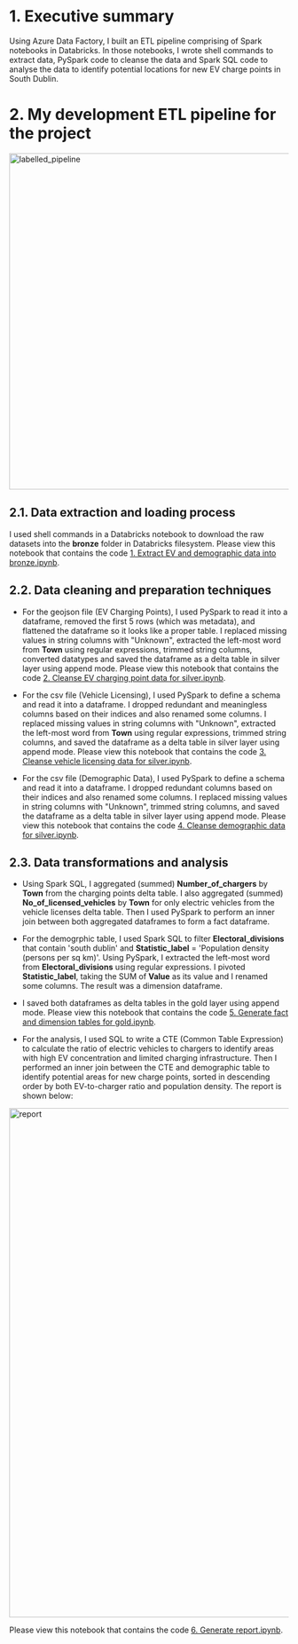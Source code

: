 # 1. Executive summary
Using Azure Data Factory, I built an ETL pipeline comprising of Spark notebooks in Databricks. In those notebooks, I wrote shell commands to extract data, PySpark code to cleanse the data and Spark SQL code to analyse the data to identify potential locations for new EV charge points in South Dublin.

# 2. My development ETL pipeline for the project
<img width="606" alt="labelled_pipeline" src="https://github.com/johnuzoma/EV-Data-Engineering/assets/18267074/2b54d74f-3801-4b0e-90af-5b8f2fa233eb">

## 2.1. Data extraction and loading process
I used shell commands in a Databricks notebook to download the raw datasets into the **bronze** folder in Databricks filesystem.
Please view this notebook that contains the code [1. Extract EV and demographic data into bronze.ipynb](https://github.com/johnuzoma/EV-Data-Engineering/blob/main/notebooks/1.%20Extract%20EV%20and%20demographic%20data%20into%20bronze.ipynb).
## 2.2. Data cleaning and preparation techniques
- For the geojson file (EV Charging Points), I used PySpark to read it into a dataframe, removed the first 5 rows (which was metadata), and flattened the dataframe so it looks like a proper table. I replaced missing values in string columns with "Unknown", extracted the left-most word from **Town** using regular expressions, trimmed string columns, converted datatypes and saved the dataframe as a delta table in silver layer using append mode. Please view this notebook that contains the code [2. Cleanse EV charging point data for silver.ipynb](https://github.com/johnuzoma/EV-Data-Engineering/blob/main/notebooks/2.%20Cleanse%20EV%20charging%20point%20data%20for%20silver.ipynb).

- For the csv file (Vehicle Licensing), I used PySpark to define a schema and read it into a dataframe. I dropped redundant and meaningless columns based on their indices and also renamed some columns. I replaced missing values in string columns with "Unknown", extracted the left-most word from **Town** using regular expressions, trimmed string columns, and saved the dataframe as a delta table in silver layer using append mode. Please view this notebook that contains the code [3. Cleanse vehicle licensing data for silver.ipynb](https://github.com/johnuzoma/EV-Data-Engineering/blob/main/notebooks/3.%20Cleanse%20vehicle%20licensing%20data%20for%20silver.ipynb).

- For the csv file (Demographic Data), I used PySpark to define a schema and read it into a dataframe. I dropped redundant columns based on their indices and also renamed some columns. I replaced missing values in string columns with "Unknown", trimmed string columns, and saved the dataframe as a delta table in silver layer using append mode. Please view this notebook that contains the code [4. Cleanse demographic data for silver.ipynb](https://github.com/johnuzoma/EV-Data-Engineering/blob/main/notebooks/4.%20Cleanse%20demographic%20data%20for%20silver.ipynb).
## 2.3. Data transformations and analysis
- Using Spark SQL, I aggregated (summed) **Number_of_chargers** by **Town** from the charging points delta table. I also aggregated (summed) **No_of_licensed_vehicles** by **Town** for only electric vehicles from the vehicle licenses delta table. Then I used PySpark to perform an inner join between both aggregated dataframes to form a fact dataframe.

- For the demogrphic table, I used Spark SQL to filter **Electoral_divisions** that contain 'south dublin' and **Statistic_label** = 'Population density (persons per sq km)'. Using PySpark, I extracted the left-most word from **Electoral_divisions** using regular expressions. I pivoted **Statistic_label**, taking the SUM of **Value** as its value and I renamed some columns. The result was a dimension dataframe.

- I saved both dataframes as delta tables in the gold layer using append mode. Please view this notebook that contains the code [5. Generate fact and dimension tables for gold.ipynb](https://github.com/johnuzoma/EV-Data-Engineering/blob/main/notebooks/5.%20Generate%20fact%20and%20dimension%20tables%20for%20gold.ipynb).

- For the analysis, I used SQL to write a CTE (Common Table Expression) to calculate the ratio of electric vehicles to chargers to identify areas with high EV concentration and limited charging infrastructure. Then I performed an inner join between the CTE and demographic table to identify potential areas for new charge points, sorted in descending order by both EV-to-charger ratio and population density. The report is shown below:
<img width="918" alt="report" src="https://github.com/johnuzoma/EV-Data-Engineering/assets/18267074/2b828357-5a60-435b-a54a-3dc7d018b4ff">

Please view this notebook that contains the code [6. Generate report.ipynb](https://github.com/johnuzoma/EV-Data-Engineering/blob/main/notebooks/6.%20Generate%20report.ipynb).



